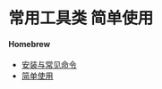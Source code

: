 # 常用工具类 简单使用

#### Homebrew

* [安装与常见命令](https://brew.sh/index_zh-cn)
* [简单使用](https://blog.csdn.net/qq_41234116/article/details/79366454)
